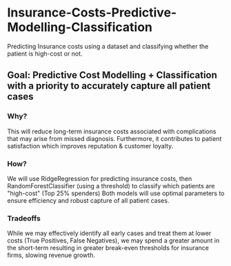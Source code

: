 # Insurance-Costs-Predictive-Modelling-Classification
Predicting Insurance costs using a dataset and classifying whether the patient is high-cost or not.

## Goal: Predictive Cost Modelling + Classification with a priority to accurately capture all patient cases
### Why?
This will reduce long-term insurance costs associated with complications that may arise from missed diagnosis. Furthermore, it contributes to patient satisfaction which improves reputation & customer loyalty.

### How?
We will use RidgeRegression for predicting insurance costs, then RandomForestClassifier (using a threshold) to classify which patients are "high-cost" (Top 25% spenders)
Both models will use optimal parameters to ensure efficiency and robust capture of all patient cases.

### Tradeoffs
While we may effectively identify all early cases and treat them at lower costs (True Positives, False Negatives), we may spend a greater amount in the short-term resulting in greater break-even thresholds for insurance firms, slowing revenue growth.
